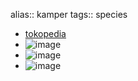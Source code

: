 alias:: kamper
tags:: species

- [tokopedia](https://www.tokopedia.com/mitraplant/bibit-pohon-kayu-kamper-tanaman-kayu-kamper-cinnamomum-camphora?extParam=ivf%3Dfalse%26src%3Dsearch)
- ![image](https://peach-geographical-bat-397.mypinata.cloud/ipfs/QmUhESoUp3j1qPCs3wQJcRzt7hJy59ftbeqBifftbkbdQo)
- ![image](https://peach-geographical-bat-397.mypinata.cloud/ipfs/QmQnzjnvcfHtjVNkVCeSWhQsareuLveC3HbWAxyguuppUN)
- ![image](https://peach-geographical-bat-397.mypinata.cloud/ipfs/QmXiyQPE8aTV7Wo6vJoN7L21aRJZYFhQNZSbr54QuVWmZ3)